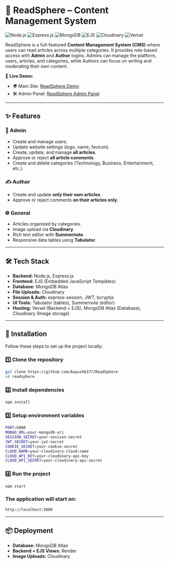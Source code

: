 # 📖 ReadSphere – Content Management System  

![Node.js](https://img.shields.io/badge/Node.js-43853D?style=for-the-badge&logo=node.js&logoColor=white)
![Express.js](https://img.shields.io/badge/Express.js-404D59?style=for-the-badge)
![MongoDB](https://img.shields.io/badge/MongoDB-4EA94B?style=for-the-badge&logo=mongodb&logoColor=white)
![EJS](https://img.shields.io/badge/EJS-FFD700?style=for-the-badge&logo=ejs&logoColor=black)
![Cloudinary](https://img.shields.io/badge/Cloudinary-3448C5?style=for-the-badge&logo=cloudinary&logoColor=white)
![Vercel](https://img.shields.io/badge/Vercel-000000?style=for-the-badge&logo=vercel&logoColor=white)


ReadSphere is a full-featured **Content Management System (CMS)** where users can read articles across multiple categories. It provides role-based access with **Admin** and **Author** logins. Admins can manage the platform, users, articles, and categories, while Authors can focus on writing and moderating their own content.  

🔗 **Live Demo:**  
- 🌍 Main Site: [ReadSphere Demo](https://read-sphere-tan.vercel.app)  
- 🛠️ Admin Panel: [ReadSphere Admin Panel](https://read-sphere-tan.vercel.app/admin)  

---

## ✨ Features  

### 👑 Admin  
- Create and manage users.  
- Update website settings (logo, name, favicon).  
- Create, update, and manage **all articles**.  
- Approve or reject **all article comments**.  
- Create and delete categories (Technology, Business, Entertainment, etc.).  

### ✍️ Author  
- Create and update **only their own articles**.  
- Approve or reject comments **on their articles only**.  

### 🌐 General  
- Articles organized by categories.  
- Image upload via **Cloudinary**.  
- Rich text editor with **Summernote**.  
- Responsive data tables using **Tabulator**.  

---

## 🛠️ Tech Stack  

- **Backend:** Node.js, Express.js  
- **Frontend:** EJS (Embedded JavaScript Templates)  
- **Database:** MongoDB Atlas  
- **File Uploads:** Cloudinary  
- **Session & Auth:** express-session, JWT, bcryptjs  
- **UI Tools:** Tabulator (tables), Summernote (editor)  
- **Hosting:** Versel (Backend + EJS), MongoDB Atlas (Database), Cloudinary (Image storage)  

---

## 🚀 Installation  

Follow these steps to set up the project locally:  

### 1️⃣ Clone the repository  
```bash
git clone https://github.com/Aayush6377/ReadSphere
cd readsphere
```

### 2️⃣ Install dependencies  
```bash
npm install
```
### 3️⃣ Setup environment variables 
```bash
PORT=5000 
MONGO_URL=your-mongodb-uri
SESSION_SECRET=your-session-secret
JWT_SECRET=your-jwt-secret
COOKIE_SECRET=your-cookie-secret
CLOUD_NAME=your-cloudinary-cloud-name
CLOUD_API_KEY=your-cloudinary-api-key
CLOUD_API_SECRET=your-cloudinary-api-secret
```
### 4️⃣ Run the project
```bash
npm start
```
### The application will start on:
```bash
http://localhost:5000
```
---

## 📦 Deployment  

- **Database:** MongoDB Atlas  
- **Backend + EJS Views:** Render  
- **Image Uploads:** Cloudinary
